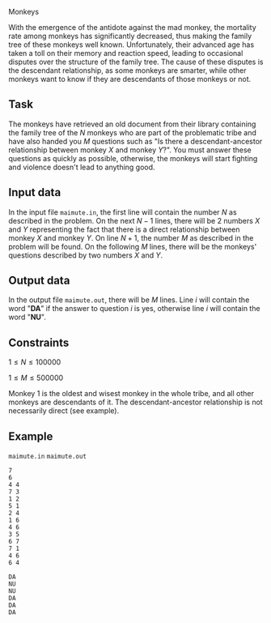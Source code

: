 Monkeys

With the emergence of the antidote against the mad monkey, the mortality rate among monkeys has significantly decreased, thus making the family tree of these monkeys well known. Unfortunately, their advanced age has taken a toll on their memory and reaction speed, leading to occasional disputes over the structure of the family tree. The cause of these disputes is the descendant relationship, as some monkeys are smarter, while other monkeys want to know if they are descendants of those monkeys or not.

## Task

The monkeys have retrieved an old document from their library containing the family tree of the $N$ monkeys who are part of the problematic tribe and have also handed you $M$ questions such as "Is there a descendant-ancestor relationship between monkey $X$ and monkey $Y$?". You must answer these questions as quickly as possible, otherwise, the monkeys will start fighting and violence doesn't lead to anything good. 

## Input data

In the input file `maimute.in`, the first line will contain the number $N$ as described in the problem. On the next $N-1$ lines, there will be 2 numbers $X$ and $Y$ representing the fact that there is a direct relationship between monkey $X$ and monkey $Y$. On line $N+1$, the number $M$ as described in the problem will be found. On the following $M$ lines, there will be the monkeys' questions described by two numbers $X$ and $Y$.

## Output data

In the output file `maimute.out`, there will be $M$ lines. Line $i$ will contain the word "**DA**" if the answer to question $i$ is yes, otherwise line $i$ will contain the word "**NU**".

## Constraints

$1 \leq N \leq 100000$

$1 \leq M \leq 500000$

Monkey 1 is the oldest and wisest monkey in the whole tribe, and all other monkeys are descendants of it. The descendant-ancestor relationship is not necessarily direct (see example).

## Example

`maimute.in` `maimute.out`
```
7
6
4 4
7 3
1 2
5 1
2 4
1 6
4 6
3 5
6 7
7 1
4 6
6 4
```
```
DA
NU
NU
DA
DA
DA
```